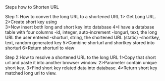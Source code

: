 Steps how to Shorten URL

Step 1: How to convert the long URL to a shortened URL
        1> Get Long URL.
        2>Create short key using  
        3>Now insert both long and short key into database
        4>I have a database table with four columns
          -id, integer, auto-increment
          -longurl, text, the long URL the user entered
          -shorturl, string, the shortened URL (static)
          -shortkey, text, random generated key
       5>Combine shorturl and shortkey stored into shorturl
       6>Return shorturl to view
       
Step 2:How to resolve a shortened URL to the long URL
       1>Copy that short url and paste it into another browser window.
       2>Parameter contain unique short key.
       3>Find short key related data into database.
       4>Return short key matched long url to view.
